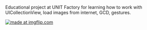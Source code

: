 Educational project at UNIT Factory for learning how to work with UICollectionView, load images from internet, GCD, gestures.

<a href="https://imgflip.com/gif/2xrgl4"><img src="https://i.imgflip.com/2xrgl4.gif" title="made at imgflip.com"/></a>
